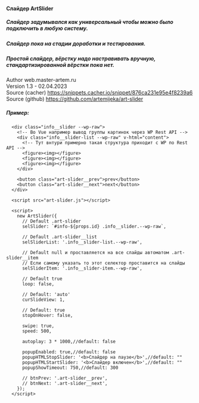 #### Слайдер ArtSlider
##### Слайдер задумывался как универсальный чтобы можно было подключить в любую систему. 
##### Слайдер пока на стадии доработки и тестирования.
##### Простой слайдер, вёрстку надо настравивать вручную, стандартизированной вёрстки пока нет.
Author web.master-artem.ru   
Version 1.3 - 02.04.2023   
Source (cacher) https://snippets.cacher.io/snippet/876ca231e95e4f8239a6   
Source (github) https://github.com/artemijeka/art-slider   



##### Пример:
```
  <div class="info__slider --wp-raw">
    <!-- Во Vue например вывод группы картинок через WP Rest API -->
    <div class="info__slider-list --wp-raw" v-html="content">
      <!-- Тут внтури примерно такая структура приходит с WP по Rest API -->
      <figure><img></figure>
      <figure><img></figure>
      <figure><img></figure>
    </div>

    <button class="art-slider__prev">prev</button>
    <button class="art-slider__next">next</button>
  </div>

  <script src="art-slider.js"></script>

  <script>
    new ArtSlider({
      // Default .art-slider
      selSlider: `#info-${props.id} .info__slider.--wp-raw`,

      // Default .art-slider__list
      selSliderList: '.info__slider-list.--wp-raw',

      // Default null и проставляется на все слайды автоматом .art-slider__item
      // Если самому указать то этот селектор проставится на слайды 
      selSliderItem: '.info__slider-item.--wp-raw',

      // Default true
      loop: false,

      // Default: 'auto' 
      curSlideView: 1,

      // Default: true 
      stopOnHover: false,

      swipe: true,
      speed: 500,

      autoplay: 3 * 1000,//default: false

      popupEnabled: true,//default: false
      popupHTMLStopSlider: '<b>Слайдер на паузе</b>',//default: ""
      popupHTMLStartSlider: '<b>Слайдер включен</b>',//default: ""
      popupShowTimeout: 750,//default: 300

      // btnPrev: '.art-slider__prev',
      // btnNext: '.art-slider__next',
    });
  </script>
```
